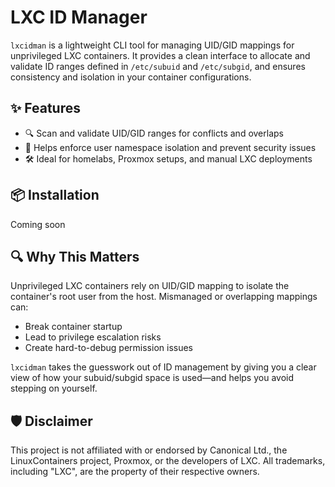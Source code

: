 # LXC ID Manager

`lxcidman` is a lightweight CLI tool for managing UID/GID mappings for unprivileged LXC containers. It provides a clean interface to allocate and validate ID ranges defined in `/etc/subuid` and `/etc/subgid`, and ensures consistency and isolation in your container configurations.

## ✨ Features

- 🔍 Scan and validate UID/GID ranges for conflicts and overlaps
- 🔐 Helps enforce user namespace isolation and prevent security issues  
- 🛠️ Ideal for homelabs, Proxmox setups, and manual LXC deployments
<!--
- 🧩 **Generate** valid `lxc.idmap` entries for unprivileged containers  
- 📂 **Sync** container configs with system-wide subuid/subgid assignments
--> 

## 📦 Installation

Coming soon

## 🔍 Why This Matters

Unprivileged LXC containers rely on UID/GID mapping to isolate the container's root user from the host. Mismanaged or overlapping mappings can:

- Break container startup
- Lead to privilege escalation risks
- Create hard-to-debug permission issues

`lxcidman` takes the guesswork out of ID management by giving you a clear view of how your subuid/subgid space is used—and helps you avoid stepping on yourself.

## 🛡️ Disclaimer

This project is not affiliated with or endorsed by Canonical Ltd., the LinuxContainers project, Proxmox, or the developers of LXC.
All trademarks, including "LXC", are the property of their respective owners.
